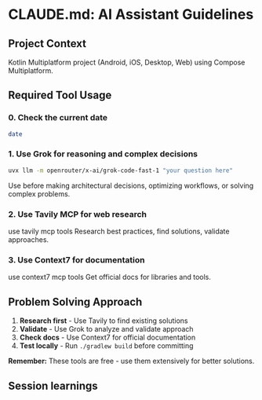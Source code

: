 # CLAUDE.md: AI Assistant Guidelines

## Project Context
Kotlin Multiplatform project (Android, iOS, Desktop, Web) using Compose Multiplatform.

## Required Tool Usage
### 0. Check the current date
```bash
date
```

### 1. Use Grok for reasoning and complex decisions
```bash
uvx llm -m openrouter/x-ai/grok-code-fast-1 "your question here"
```
Use before making architectural decisions, optimizing workflows, or solving complex problems.

### 2. Use Tavily MCP for web research
use tavily mcp tools
Research best practices, find solutions, validate approaches.

### 3. Use Context7 for documentation
use context7 mcp tools
Get official docs for libraries and tools.

## Problem Solving Approach
1. **Research first** - Use Tavily to find existing solutions
2. **Validate** - Use Grok to analyze and validate approach
3. **Check docs** - Use Context7 for official documentation
4. **Test locally** - Run `./gradlew build` before committing

**Remember:** These tools are free - use them extensively for better solutions.

## Session learnings
